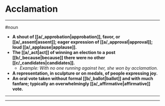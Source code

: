 # Acclamation
---
#noun
- **A shout of [[a/_approbation|approbation]], favor, or [[a/_assent|assent]]; eager expression of [[a/_approval|approval]]; loud [[a/_applause|applause]].**
- **The [[a/_act|act]] of winning an election to a post [[b/_because|because]] there were no other [[c/_candidates|candidates]].**
	- _Example: With no one running against her, she won by acclamation._
- **A representation, in sculpture or on medals, of people expressing joy.**
- **An oral vote taken without formal [[b/_ballot|ballot]] and with much fanfare; typically an overwhelmingly [[a/_affirmative|affirmative]] vote.**
---
---
